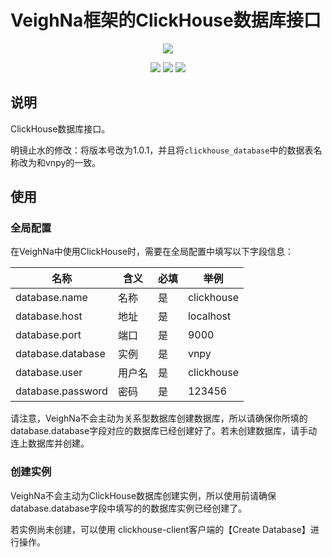 # VeighNa框架的ClickHouse数据库接口

<p align="center">
  <img src ="https://vnpy.oss-cn-shanghai.aliyuncs.com/vnpy-logo.png"/>
</p>

<p align="center">
    <img src ="https://img.shields.io/badge/version-1.0.0-blueviolet.svg"/>
    <img src ="https://img.shields.io/badge/platform-windows|linux|macos-yellow.svg"/>
    <img src ="https://img.shields.io/badge/python-3.10|3.11|3.12-blue.svg" />
</p>

## 说明

ClickHouse数据库接口。

明镜止水的修改：将版本号改为1.0.1，并且将`clickhouse_database`中的数据表名称改为和vnpy的一致。

## 使用

### 全局配置

在VeighNa中使用ClickHouse时，需要在全局配置中填写以下字段信息：

|名称|含义|必填|举例|
|---------|----|---|---|
|database.name|名称|是|clickhouse|
|database.host|地址|是|localhost|
|database.port|端口|是|9000|
|database.database|实例|是|vnpy|
|database.user|用户名|是|clickhouse|
|database.password|密码|是|123456|

请注意，VeighNa不会主动为关系型数据库创建数据库，所以请确保你所填的database.database字段对应的数据库已经创建好了。若未创建数据库，请手动连上数据库并创建。

### 创建实例

VeighNa不会主动为ClickHouse数据库创建实例，所以使用前请确保database.database字段中填写的的数据库实例已经创建了。

若实例尚未创建，可以使用 clickhouse-client客户端的【Create Database】进行操作。
